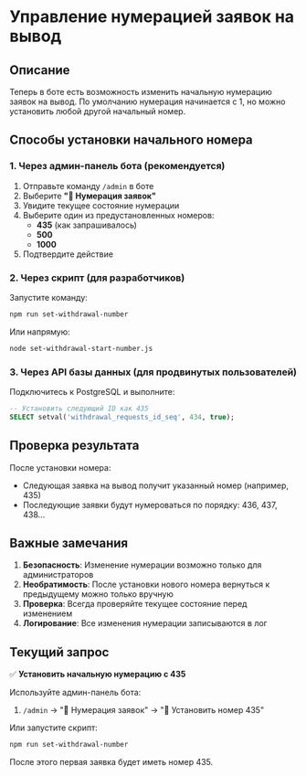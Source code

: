 # Управление нумерацией заявок на вывод

## Описание

Теперь в боте есть возможность изменить начальную нумерацию заявок на вывод. По умолчанию нумерация начинается с 1, но можно установить любой другой начальный номер.

## Способы установки начального номера

### 1. Через админ-панель бота (рекомендуется)

1. Отправьте команду `/admin` в боте
2. Выберите **"🔢 Нумерация заявок"**
3. Увидите текущее состояние нумерации
4. Выберите один из предустановленных номеров:
   - **435** (как запрашивалось)
   - **500**
   - **1000**
5. Подтвердите действие

### 2. Через скрипт (для разработчиков)

Запустите команду:
```bash
npm run set-withdrawal-number
```

Или напрямую:
```bash
node set-withdrawal-start-number.js
```

### 3. Через API базы данных (для продвинутых пользователей)

Подключитесь к PostgreSQL и выполните:
```sql
-- Установить следующий ID как 435
SELECT setval('withdrawal_requests_id_seq', 434, true);
```

## Проверка результата

После установки номера:
- Следующая заявка на вывод получит указанный номер (например, 435)
- Последующие заявки будут нумероваться по порядку: 436, 437, 438...

## Важные замечания

1. **Безопасность**: Изменение нумерации возможно только для администраторов
2. **Необратимость**: После установки нового номера вернуться к предыдущему можно только вручную
3. **Проверка**: Всегда проверяйте текущее состояние перед изменением
4. **Логирование**: Все изменения нумерации записываются в лог

## Текущий запрос

✅ **Установить начальную нумерацию с 435**

Используйте админ-панель бота:
1. `/admin` → "🔢 Нумерация заявок" → "🔢 Установить номер 435"

Или запустите скрипт:
```bash
npm run set-withdrawal-number
```

После этого первая заявка будет иметь номер 435.

